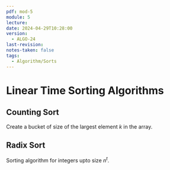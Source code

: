 ```yaml
---
pdf: mod-5
module: 5
lecture: 
date: 2024-04-29T10:28:00
version:
  - ALGO-24
last-revision: 
notes-taken: false
tags:
  - Algorithm/Sorts
---
```

# Linear Time Sorting Algorithms

## Counting Sort

Create a bucket of size of the largest element $k$ in the array.

## Radix Sort

Sorting algorithm for integers upto size $n^t$.


